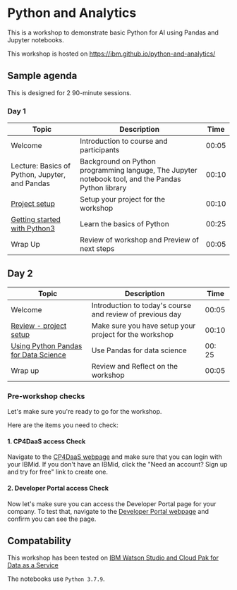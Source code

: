 # Python and Analytics

This is a workshop to demonstrate basic Python for AI using Pandas and Jupyter notebooks.

This workshop is hosted on https://ibm.github.io/python-and-analytics/

## Sample agenda

This is designed for 2 90-minute sessions.

### Day 1

| Topic | Description | Time |
| - | - | - |
| Welcome | Introduction to course and participants | 00:05 |
| Lecture: Basics of Python, Jupyter, and Pandas | Background on Python programming languge, The Jupyter notebook tool, and the Pandas Python library |  00:10 |
| [Project setup](project-setup/README.md) | Setup your project for the workshop | 00:10 |
| [Getting started with Python3](python3/README.md) | Learn the basics of Python | 00:25 |
| Wrap Up | Review of workshop and Preview of next steps | 00:05 |

## Day 2

| Topic | Description | Time |
| - | - | - |
| Welcome | Introduction to today's course and review of previous day | 00:05 |
| [Review - project setup](project-setup/README.md) | Make sure you have setup your project for the workshop | 00:10 |
| [Using Python Pandas for Data Science](titanic/README.md) | Use Pandas for data science| 00: 25 |
| Wrap up  | Review and Reflect on the workshop | 00:05 |

### Pre-workshop checks

Let's make sure you're ready to go for the workshop.

Here are the items you need to check:

#### 1. CP4DaaS access Check

Navigate to the [CP4DaaS webpage](https://dataplatform.cloud.ibm.com/) and make sure that you can login with your IBMid. If you don't have an IBMid, click the "Need an account? Sign up and try for free" link to create one.

#### 2. Developer Portal access Check

Now let's make sure you can access the Developer Portal page for your company. To test that, navigate to the [Developer Portal webpage](https://developer.ibm.com/portals/<my_company>/) and confirm you can see the page.

## Compatability

This workshop has been tested on [IBM Watson Studio and Cloud Pak for Data as a Service](dataplatform.cloud.ibm.com)

The notebooks use `Python 3.7.9`.
